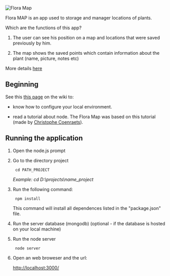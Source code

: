 ![Flora Map](https://github.com/edgewater/FloraMap/blob/master/public/img/logo.png)

Flora MAP is an app used to storage and manager locations of plants.

Which are the functions of this app?

 1. The user can see his position on a map and locations that were saved previously by him.
  
 2. The map shows the saved points which contain information about the plant (name, picture, notes etc)
 
 More details [here](https://drive.google.com/file/d/0B2FMzybPhQ9CTXNiMVVpUGVWcVk/view?usp=sharing)
  
## Beginning

See this [this page](https://github.com/edgewater/FloraMap/wiki/First-steps) on the wiki to:
 
 - know how to configure your local environment. 

 - read a tutorial about node. The Flora Map was based on this tutorial (made by [Christophe Coenraets](http://coenraets.org/blog/)).

## Running the application ##

1. Open the node.js prompt


2. Go to the directory project


        cd PATH_PROJECT

    
    *Example: cd D:\projects\name_project*   

3. Run the following command:


        npm install

    

    This command will install all dependences listed in the "package.json" file.

4. Run the server database (mongodb) (optional - if the database is hosted on your local machine)

5. Run the node server


        node server

    
6. Open an web broweser and the url:

    [http://localhost:3000/](http://localhost:3000/)
    